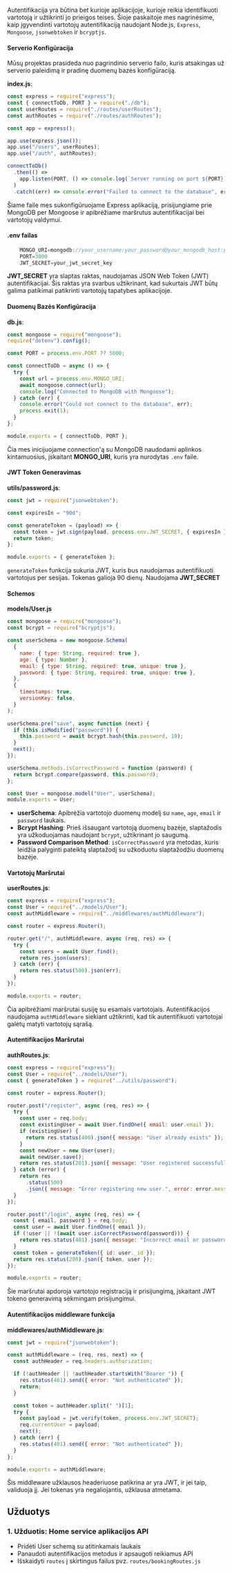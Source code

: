 Autentifikacija yra būtina bet kurioje aplikacijoje, kurioje reikia identifikuoti vartotoją ir užtikrinti jo prieigos teises. Šioje paskaitoje mes nagrinėsime, kaip įgyvendinti vartotojų autentifikaciją naudojant Node.js, `Express`, `Mongoose`, `jsonwebtoken` ir `bcryptjs`.

#### Serverio Konfigūracija

Mūsų projektas prasideda nuo pagrindinio serverio failo, kuris atsakingas už serverio paleidimą ir pradinę duomenų bazės konfigūraciją.

**index.js**:

```js
const express = require("express");
const { connectToDb, PORT } = require("./db");
const userRoutes = require("./routes/userRoutes");
const authRoutes = require("./routes/authRoutes");

const app = express();

app.use(express.json());
app.use("/users", userRoutes);
app.use("/auth", authRoutes);

connectToDb()
  .then(() =>
    app.listen(PORT, () => console.log(`Server running on port ${PORT}`))
  )
  .catch((err) => console.error("Failed to connect to the database", err));
```

Šiame faile mes sukonfigūruojame Express aplikaciją, prisijungiame prie MongoDB per Mongoose ir apibrėžiame maršrutus autentifikacijai bei vartotojų valdymui.

#### .env failas

```js
	MONGO_URI=mongodb://your_username:your_password@your_mongodb_host:port/your_database_name
	PORT=3000
	JWT_SECRET=your_jwt_secret_key
```

**JWT_SECRET** yra slaptas raktas, naudojamas JSON Web Token (JWT) autentifikacijai. Šis raktas yra svarbus užtikrinant, kad sukurtais JWT būtų galima patikimai patikrinti vartotojų tapatybes aplikacijoje.

#### Duomenų Bazės Konfigūracija

**db.js**:

```js
const mongoose = require("mongoose");
require("dotenv").config();

const PORT = process.env.PORT ?? 5000;

const connectToDb = async () => {
  try {
    const url = process.env.MONGO_URI;
    await mongoose.connect(url);
    console.log("Connected to MongoDB with Mongoose");
  } catch (err) {
    console.error("Could not connect to the database", err);
    process.exit(1);
  }
};

module.exports = { connectToDb, PORT };
```

Čia mes inicijuojame connection'ą su MongoDB naudodami aplinkos kintamuosius, įskaitant **MONGO_URI**, kuris yra nurodytas `.env` faile.

#### JWT Token Generavimas

**utils/password.js**:

```js
const jwt = require("jsonwebtoken");

const expiresIn = "90d";

const generateToken = (payload) => {
  const token = jwt.sign(payload, process.env.JWT_SECRET, { expiresIn });
  return token;
};

module.exports = { generateToken };
```

`generateToken` funkcija sukuria JWT, kuris bus naudojamas autentifikuoti vartotojus per sesijas. Tokenas galioja 90 dienų. Naudojama **JWT_SECRET**

#### Schemos

**models/User.js**

```js
const mongoose = require("mongoose");
const bcrypt = require("bcryptjs");

const userSchema = new mongoose.Schema(
  {
    name: { type: String, required: true },
    age: { type: Number },
    email: { type: String, required: true, unique: true },
    password: { type: String, required: true, unique: true },
  },
  {
    timestamps: true,
    versionKey: false,
  }
);

userSchema.pre("save", async function (next) {
  if (this.isModified("password")) {
    this.password = await bcrypt.hash(this.password, 10);
  }
  next();
});

userSchema.methods.isCorrectPassword = function (password) {
  return bcrypt.compare(password, this.password);
};

const User = mongoose.model("User", userSchema);
module.exports = User;
```

- **userSchema**: Apibrėžia vartotojo duomenų modelį su `name`, `age`, `email` ir `password` laukais.
- **Bcrypt Hashing**: Prieš išsaugant vartotoją duomenų bazėje, slaptažodis yra užkoduojamas naudojant `bcrypt`, užtikrinant jo saugumą.
- **Password Comparison Method**: `isCorrectPassword` yra metodas, kuris leidžia palyginti pateiktą slaptažodį su užkoduotu slaptažodžiu duomenų bazėje.

#### Vartotojų Maršrutai

**userRoutes.js**:

```js
const express = require("express");
const User = require("../models/User");
const authMiddleware = require("../middlewares/authMiddleware");

const router = express.Router();

router.get("/", authMiddleware, async (req, res) => {
  try {
    const users = await User.find();
    return res.json(users);
  } catch (err) {
    return res.status(500).json(err);
  }
});

module.exports = router;
```

Čia apibrėžiami maršrutai susiję su esamais vartotojais. Autentifikacijos naudojama `authMiddleware` siekiant užtikrinti, kad tik autentifikuoti vartotojai galėtų matyti vartotojų sąrašą.

#### Autentifikacijos Maršrutai

**authRoutes.js**:

```js
const express = require("express");
const User = require("../models/User");
const { generateToken } = require("../utils/password");

const router = express.Router();

router.post("/register", async (req, res) => {
  try {
    const user = req.body;
    const existingUser = await User.findOne({ email: user.email });
    if (existingUser) {
      return res.status(400).json({ message: "User already exists" });
    }
    const newUser = new User(user);
    await newUser.save();
    return res.status(201).json({ message: "User registered successfully" });
  } catch (error) {
    return res
      .status(500)
      .json({ message: "Error registering new user.", error: error.message });
  }
});

router.post("/login", async (req, res) => {
  const { email, password } = req.body;
  const user = await User.findOne({ email });
  if (!user || !(await user.isCorrectPassword(password))) {
    return res.status(401).json({ message: "Incorrect email or password" });
  }
  const token = generateToken({ id: user._id });
  return res.status(200).json({ token, user });
});

module.exports = router;
```

Šie maršrutai apdoroja vartotojo registraciją ir prisijungimą, įskaitant JWT tokeno generavimą sėkmingam prisijungimui.

#### Autentifikacijos middleware funkcija

**middlewares/authMiddleware.js**:

```js
const jwt = require("jsonwebtoken");

const authMiddleware = (req, res, next) => {
  const authHeader = req.headers.authorization;

  if (!authHeader || !authHeader.startsWith("Bearer ")) {
    res.status(401).send({ error: "Not authenticated" });
    return;
  }

  const token = authHeader.split(" ")[1];
  try {
    const payload = jwt.verify(token, process.env.JWT_SECRET);
    req.currentUser = payload;
    next();
  } catch (err) {
    res.status(401).send({ error: "Not authenticated" });
  }
};

module.exports = authMiddleware;
```

Šis middleware užklausos headeriuose patikrina ar yra JWT, ir jei taip, validuoja jį. Jei tokenas yra negaliojantis, užklausa atmetama.

## Užduotys

### 1. Užduotis: Home service aplikacijos API

- Pridėti User schemą su atitinkamais laukais
- Panaudoti autentifikacijos metodus ir apsaugoti reikiamus API
- Išskaidyti `routes` į skirtingus failus pvz. `routes/bookingRoutes.js`
